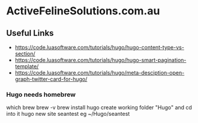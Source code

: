 # ActiveFelineSolutions.com.au

## Useful Links

* https://code.luasoftware.com/tutorials/hugo/hugo-content-type-vs-section/
* https://code.luasoftware.com/tutorials/hugo/hugo-smart-pagination-template/
* https://code.luasoftware.com/tutorials/hugo/meta-desciption-open-graph-twitter-card-for-hugo/

### Hugo needs homebrew
  which brew
  brew -v
  brew install hugo
  create working folder "Hugo" and cd into it
  hugo new site seantest
  eg ~/Hugo/seantest
